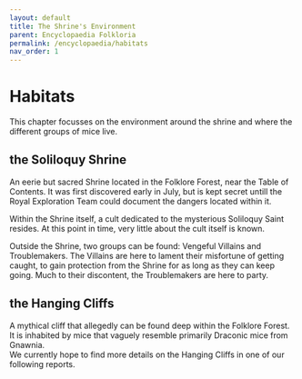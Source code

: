 ```yaml
---
layout: default
title: The Shrine's Environment
parent: Encyclopaedia Folkloria
permalink: /encyclopaedia/habitats
nav_order: 1
---
```


# Habitats

This chapter focusses on the environment around the shrine and where the different groups of mice live. 

## the Soliloquy Shrine
An eerie but sacred Shrine located in the Folklore Forest, near the Table of Contents. It was first discovered early in July, but is kept secret untill the Royal Exploration Team could document the dangers located within it.

Within the Shrine itself, a cult dedicated to the mysterious Soliloquy Saint resides. At this point in time, very little about the cult itself is known.

Outside the Shrine, two groups can be found: Vengeful Villains and Troublemakers. The Villains are here to lament their misfortune of getting caught, to gain protection from the Shrine for as long as they can keep going. Much to their discontent, the Troublemakers are here to party.

## the Hanging Cliffs
A mythical cliff that allegedly can be found deep within the Folklore Forest. It is inhabited by mice that vaguely resemble primarily Draconic mice from Gnawnia.  
We currently hope to find more details on the Hanging Cliffs in one of our following reports.